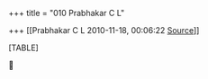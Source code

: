 +++
title = "010 Prabhakar C L"

+++
[[Prabhakar C L	2010-11-18, 00:06:22 [Source](https://groups.google.com/g/bvparishat/c/hgqpE5V-3aA)]]



[TABLE]



